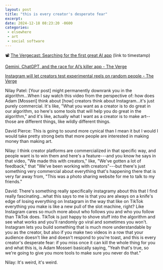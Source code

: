 ```yaml
---
layout: post
title: "this is every creator's desperate fear"
excerpt: 
date: 2024-12-18 08:23:20 -0600
categories: 
 - elsewhere
 - art
 - social software
---
```


📽️ [The Vergecast: Searching for the first great AI app](https://youtu.be/Yuijsqcytf4?si=lIbFLmdOrN7wFSa1&t=4578) (link to timestamp)

[Gemini, ChatGPT, and the race for AI’s killer app - The Verge](https://www.theverge.com/2024/12/13/24320342/ai-killer-app-gemini-chatgpt-vergecast)

[Instagram will let creators test experimental reels on random people - The Verge](https://www.theverge.com/2024/12/10/24317762/instagram-trial-reels-test-feature-availability)

Nilay Patel: [Your post] might permanently downrank you in the algorithm...When I say watch this video from the perspective of: how does Adam [Mosseri] think about [how] creators think about Instagram...it's just purely commercial. It's like, "What you want as a creator is to do great in our algorithm, so here's some tools that will help you do great in the algorithm," and it's like, actually what I want as a creator is to make art--those are different things, like wildly different things.

David Pierce: This is going to sound more cynical than I mean it but I would I would take pretty strong bets that more people are interested in making money than making art.

Nilay: I think creator platforms are commercialized in that specific way, and people want is to win them and here's a feature---and you know he says in that video, "We made this with creators," like, "We've gotten a lot of feedback," that "We've been working with creators"---but there's just something very commercial about everything that's happening there that is very far away from, "This was a photo sharing website for me to talk to my friends."

David: There's something really specifically instagramy about this that I find really fascinating...what this says to me is that you are always on a knife's edge of losing everything on Instagram in the way that like on TikTok everything you make is like a new pull of the slot machine, right? Like Instagram cares so much more about who follows you and who you follow than TikTok does. TikTok is just happy to shove stuff into the algorithm and see what works and you'll randomly go viral and sometimes you won't. Instagram lets you build something that is much more understandable by you as the creator, but also if you make two videos in a row that your audience doesn't like and doesn't respond to you're toast, and this is every creator's desperate fear: if you miss once it can kill the whole thing for you and what this is, is Adam Mosseri basically saying, "Yeah that's true, so we're going to give you more tools to make sure you never do that."

Nilay: It's weird, it's weird.
